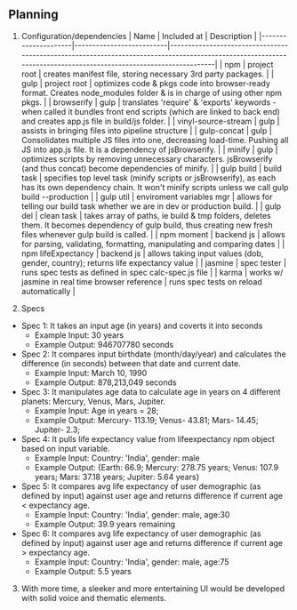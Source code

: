 ## Planning

1. Configuration/dependencies
| Name                | Included at              | Description                                                                                                                                                     |
|---------------------|--------------------------|-----------------------------------------------------------------------------------------------------------------------------------------------------------------|
| npm                 | project root             | creates manifest file, storing necessary 3rd party packages.                                                                                                    |
| gulp                | project root             | optimizes code & pkgs code into browser-ready format. Creates node_modules folder & is in charge of using other npm pkgs.                                       |
| browserify          | gulp                     | translates 'require' & 'exports' keywords - when called it bundles front end scripts (which are linked to back end) and creates app.js file in build/js folder. |
| vinyl-source-stream | gulp                     | assists in bringing files into pipeline structure                                                                                                               |
| gulp-concat         | gulp                     | Consolidates multiple JS files into one, decreasing load-time. Pushing all JS into app.js file. It is a dependency of jsBrowserify.                             |
| minify              | gulp                     | optimizes scripts by removing unnecessary characters. jsBrowserify (and thus concat) become dependencies of minify.                                             |
| gulp build          | build task               | specifies top level task (minify scripts or jsBrowserify), as each has its own dependency chain. It won't minify scripts unless we call gulp build --production |
| gulp util           | enviroment variables mgr | allows for telling our build task whether we are in dev or production build.                                                                                    |
| gulp del            | clean task               | takes array of paths, ie build & tmp folders, deletes them. It becomes dependency of gulp build, thus creating new fresh files whenever gulp build is called.   |
| npm moment            | backend js               | allows for parsing, validating, formatting, manipulating and comparing dates   |
| npm lifeExpectancy            | backend js               | allows taking input values (dob, gender, country); returns life expectancy value  |
| jasmine           | spec tester              | runs spec tests as defined in spec calc-spec.js file  |
| karma          | works w/ jasmine in real time browser reference            | runs spec tests on reload automatically  |

2. Specs
  * Spec 1: It takes an input age (in years) and coverts it into seconds
    * Example Input: 30 years
    * Example Output: 946707780 seconds
  * Spec 2: It compares input birthdate (month/day/year) and calculates the difference (in seconds) between that date and current date.
    * Example Input: March 10, 1990
    * Example Output: 878,213,049 seconds
  * Spec 3: It manipulates age data to calculate age in years on 4 different planets: Mercury, Venus, Mars, Jupiter.
    * Example Input: Age in years = 28;
    * Example Output: Mercury- 113.19; Venus- 43.81; Mars- 14.45; Jupiter- 2.3;
  * Spec 4: It pulls life expectancy value from lifeexpectancy npm object based on input variable.
    * Example Input: Country: 'India', gender: male
    * Example Output: {Earth: 66.9; Mercury: 278.75 years; Venus: 107.9 years; Mars: 37.18 years; Jupiter: 5.64 years}
  * Spec 5: It compares avg life expectancy of user demographic (as defined by input) against user age and returns difference if current age < expectancy age.
    * Example Input: Country: 'India', gender: male, age:30
    * Example Output: 39.9 years remaining
  * Spec 6: It compares avg life expectancy of user demographic (as defined by input) against user age and returns difference if current age > expectancy age.
    * Example Input: Country: 'India', gender: male, age:75
    * Example Output: 5.5 years

3. With more time, a sleeker and more entertaining UI would be developed with solid voice and thematic elements.
